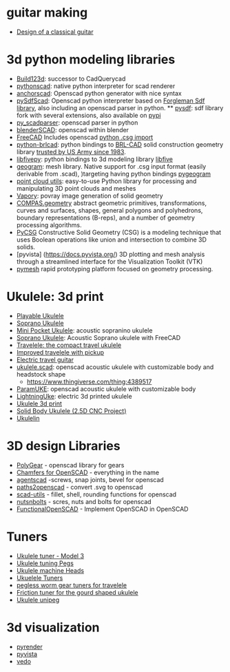 # guitar making
* [Design of a classical guitar](https://designofaclassicalguitar.com/home)

# 3d python modeling libraries
* [Build123d](https://github.com/gumyr/build123d): successor to CadQuerycad
* [pythonscad](https://pythonscad.org/): native python interpreter for scad renderer
* [anchorscad](https://github.com/owebeeone/anchorscad): Openscad python generator with nice syntax
* [pySdfScad](https://github.com/traverseda/PySdfScad): Openscad python interpreter based on [Forgleman Sdf library](https://github.com/fogleman/sdf), also including an openscad parser in python.
** [pysdf](https://github.com/nobodyinperson/sdf): sdf library fork with several extensions, also available on [pypi](https://pypi.org/project/pysdf/)
* [py_scadparser](https://github.com/jeff-dh/py_scadparser): openscad parser in python
* [blenderSCAD](https://github.com/miguelitoelgrande/BlenderSCAD): openscad within blender
* [FreeCAD](https://www.freecad.org/) Includes openscad [python .csg import](https://github.com/FreeCAD/FreeCAD/blob/d365d66413fa2012e8ab10bf68173d8aa7f99e22/src/Mod/OpenSCAD/importCSG.py)
* [python-brlcad](https://github.com/kanzure/python-brlcad/tree/master): python bindings to [BRL-CAD](https://brlcad.org/) solid construction geometry library [trusted by US Army since 1983](https://en.wikipedia.org/wiki/BRL-CAD).
* [libfivepy](https://gitlab.com/rcmz/libfivepy): python bindings to 3d modeling library [libfive](https://libfive.com/)
* [geogram](https://github.com/BrunoLevy/geogram): mesh library. Native support for .csg input format (easily derivable from .scad), )targeting having python bindings [pygeogram](https://github.com/BrunoLevy/pygeogram)
* [point cloud utils](https://github.com/fwilliams/point-cloud-utils): easy-to-use Python library for processing and manipulating 3D point clouds and meshes
* [Vapory](https://github.com/Zulko/vapory): povray image generation of solid geometry
* [COMPAS.geometry](https://compas.dev/compas/latest/api/compas.geometry.html) abstract geometric primitives, transformations, curves and surfaces, shapes, general polygons and polyhedrons, boundary representations (B-reps), and a number of geometry processing algorithms.
* [PyCSG](https://github.com/timknip/pycsg/tree/master) Constructive Solid Geometry (CSG) is a modeling technique that uses Boolean operations like union and intersection to combine 3D solids.
* [pyvista] (https://docs.pyvista.org/) 3D plotting and mesh analysis through a streamlined interface for the Visualization Toolkit (VTK)
* [pymesh](https://pymesh.readthedocs.io/en/latest/) rapid prototyping platform focused on geometry processing.

# Ukulele: 3d print
* [Playable Ukulele](https://www.thingiverse.com/thing:268090)
* [Soprano Ukulele](https://www.thingiverse.com/thing:6534108)
* [Mini Pocket Ukulele](https://www.thingiverse.com/thing:6746101): acoustic sopranino ukulele
* [Soprano Ukulele](https://www.thingiverse.com/thing:4810737/files): Acoustic Soprano ukulele with FreeCAD
* [Travelele: the compact travel ukulele](https://www.thingiverse.com/thing:2786864)
* [Improved travelele with pickup](https://www.thingiverse.com/thing:4631497)
* [Electric travel guitar](https://www.thingiverse.com/thing:5949881)
* [ukulele.scad](https://github.com/roadyyy/ukulele.scad): openscad acoustic ukulele with customizable body and headstock shape
    * https://www.thingiverse.com/thing:4389517
* [ParamUKE](https://github.com/berkbig/ParamUKE): openscad acoustic ukulele with customizable body
* [LightningUke](https://github.com/UkuleleDesign/LightningUke/tree/master): electric 3d printed ukulele
* [Ukulele 3d print](https://www.thingiverse.com/thing:3415529)
* [Solid Body Ukulele (2.5D CNC Project)](https://www.thingiverse.com/thing:1643756/files)
* [Ukulelin](https://www.thingiverse.com/thing:4639515)

# 3D design Libraries
* [PolyGear](https://github.com/dpellegr/PolyGear) - openscad library for gears
* [Chamfers for OpenSCAD](https://github.com/SebiTimeWaster/Chamfers-for-OpenSCAD) - everything in the name
* [agentscad](https://github.com/GillesBouissac/agentscad) -screws, snap joints, bevel for openscad
* [paths2openscad](https://github.com/GillesBouissac/inkscape-paths2openscad) - convert .svg to openscad
* [scad-utils](https://github.com/GillesBouissac/scad-utils) - fillet, shell, rounding functions for openscad
* [nutsnbolts](https://github.com/JohK/nutsnbolts) - scres, nuts and bolts for openscad
* [FunctionalOpenSCAD](https://github.com/thehans/FunctionalOpenSCAD) - Implement OpenSCAD in OpenSCAD

# Tuners
* [Ukulele tuner - Model 3](https://www.thingiverse.com/thing:6779545)
* [Ukulele tuning Pegs](https://www.thingiverse.com/thing:2861995)
* [Ukulele machine Heads](https://www.thingiverse.com/thing:3028305)
* [Ukuelele Tuners](https://www.thingiverse.com/thing:3028305)
* [pegless worm gear tuners for travelele](https://www.thingiverse.com/thing:6664561)
* [Friction tuner for the gourd shaped ukulele](https://www.thingiverse.com/thing:5423915/files)
* [Ukulele unipeg](https://www.thingiverse.com/thing:913501/files)

# 3d visualization
* [pyrender](https://pyrender.readthedocs.io/en/latest/examples/quickstart.html#minimal-example-for-3d-viewer)
* [pyvista](https://github.com/pyvista/pyvista)
* [vedo](https://github.com/marcomusy/vedo)
